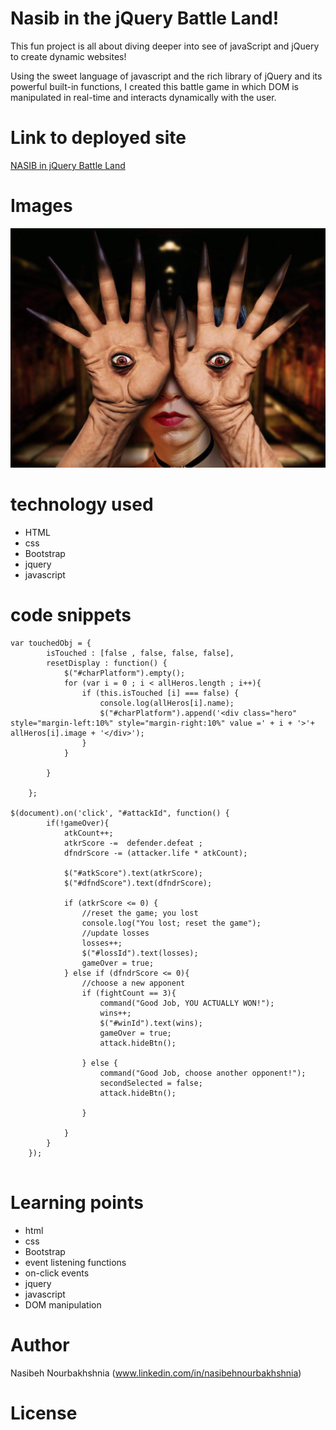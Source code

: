 <!-- Put the name of the project after the # -->
<!-- the # means h1  -->
# Nasib in the jQuery Battle Land!

<!-- Put a description of what the project is -->

This fun project is all about diving deeper into see of javaScript and jQuery to create dynamic websites!

Using the sweet language of javascript and the rich library of jQuery and its powerful built-in functions, I created this battle game in which DOM is manipulated in real-time and interacts dynamically with the user.
 

# Link to deployed site
<!-- make a link to the deployed site --> 
<!-- [What the user will see](the link to the deployed site) -->

[NASIB in jQuery Battle Land](https://nasibnia.github.io/SuperHeros/.)


# Images
<!-- take a picture of the image and add it into the readme  -->
<!-- ![image title](path or link to image) -->
![wire frame](assets/images/IMG_1662.JPG)



# technology used
<!-- make a list of technology used -->
<!-- what you used for this web app, like html css -->

<!-- 
1. First ordered list item
2. Another item
⋅⋅* Unordered sub-list. 
1. Actual numbers don't matter, just that it's a number
⋅⋅1. Ordered sub-list
4. And another item. 
-->
- HTML
- css
- Bootstrap
- jquery
- javascript



# code snippets
<!-- put snippets of code inside ``` ``` so it will look like code -->
<!-- if you want to put blockquotes use a > -->

```
var touchedObj = {
		isTouched : [false , false, false, false],
		resetDisplay : function() {
			$("#charPlatform").empty();	
			for (var i = 0 ; i < allHeros.length ; i++){
				if (this.isTouched [i] === false) {
					console.log(allHeros[i].name);
					$("#charPlatform").append('<div class="hero" style="margin-left:10%" style="margin-right:10%" value =' + i + '>'+ allHeros[i].image + '</div>');
				}
			}

		}

	};

$(document).on('click', "#attackId", function() {
		if(!gameOver){
			atkCount++;
			atkrScore -=  defender.defeat ;
			dfndrScore -= (attacker.life * atkCount); 

			$("#atkScore").text(atkrScore);
			$("#dfndScore").text(dfndrScore);

			if (atkrScore <= 0) {
				//reset the game; you lost
				console.log("You lost; reset the game");
				//update losses
				losses++;
				$("#lossId").text(losses);
				gameOver = true;
			} else if (dfndrScore <= 0){
				//choose a new apponent
				if (fightCount == 3){
					command("Good Job, YOU ACTUALLY WON!"); 
					wins++;
					$("#winId").text(wins);
					gameOver = true;
					attack.hideBtn();

				} else {
					command("Good Job, choose another opponent!"); 
					secondSelected = false;
					attack.hideBtn();

				}

			}
		}
	});


```


# Learning points
<!-- Learning points where you would write what you thought was helpful -->
- html
- css
- Bootstrap
- event listening functions
- on-click events
- jquery
- javascript
- DOM manipulation




# Author 
<!-- make a link to the deployed site and have your name as the link -->
Nasibeh Nourbakhshnia
(www.linkedin.com/in/nasibehnourbakhshnia)

# License